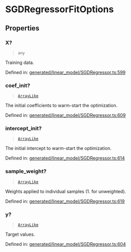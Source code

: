 # SGDRegressorFitOptions

## Properties

### X?

> `any`

Training data.

Defined in:  [generated/linear\_model/SGDRegressor.ts:599](https://github.com/transitive-bullshit/scikit-learn-ts/blob/b59c1ff/packages/sklearn/src/generated/linear_model/SGDRegressor.ts#L599)

### coef\_init?

> [`ArrayLike`](../types/ArrayLike.md)

The initial coefficients to warm-start the optimization.

Defined in:  [generated/linear\_model/SGDRegressor.ts:609](https://github.com/transitive-bullshit/scikit-learn-ts/blob/b59c1ff/packages/sklearn/src/generated/linear_model/SGDRegressor.ts#L609)

### intercept\_init?

> [`ArrayLike`](../types/ArrayLike.md)

The initial intercept to warm-start the optimization.

Defined in:  [generated/linear\_model/SGDRegressor.ts:614](https://github.com/transitive-bullshit/scikit-learn-ts/blob/b59c1ff/packages/sklearn/src/generated/linear_model/SGDRegressor.ts#L614)

### sample\_weight?

> [`ArrayLike`](../types/ArrayLike.md)

Weights applied to individual samples (1. for unweighted).

Defined in:  [generated/linear\_model/SGDRegressor.ts:619](https://github.com/transitive-bullshit/scikit-learn-ts/blob/b59c1ff/packages/sklearn/src/generated/linear_model/SGDRegressor.ts#L619)

### y?

> [`ArrayLike`](../types/ArrayLike.md)

Target values.

Defined in:  [generated/linear\_model/SGDRegressor.ts:604](https://github.com/transitive-bullshit/scikit-learn-ts/blob/b59c1ff/packages/sklearn/src/generated/linear_model/SGDRegressor.ts#L604)
